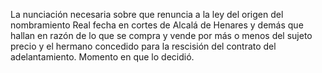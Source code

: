 La nunciación necesaria sobre que renuncia a la ley del origen del nombramiento Real fecha en cortes de Alcalá de Henares y demás que hallan en razón de lo que se compra y vende por más o menos del sujeto precio y el hermano concedido para la rescisión del contrato del adelantamiento. Momento en que lo decidió.